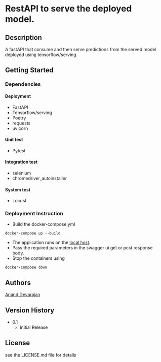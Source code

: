# RestAPI to serve the deployed model.

## Description

A fastAPI that consume and then serve predictions from the served model deployed using tensorflow/serving.

## Getting Started

### Dependencies 

#### Deployment
* FastAPI
* Tensorflow/serving
* Poetry 
* requests
* uvicorn

#### Unit test
* Pytest

#### Integration test
* selenium
* chromedriver_autoinstaller
#### System test
* Locust


### Deployment Instruction

* Build the docker-compose.yml

```
docker-compose up --build

```

* The application runs on the [local host](http://127.0.0.1:8000/docs).
* Pass the required parameters in the swagger ui get or post response body.
* Stop the containers using

```
docker-compose down
```

## Authors
[Anand Devarajan](https://www.linkedin.com/in/ananddevarajan)

## Version History
* 0.1
    * Initial Release

## License

see the LICENSE.md file for details
